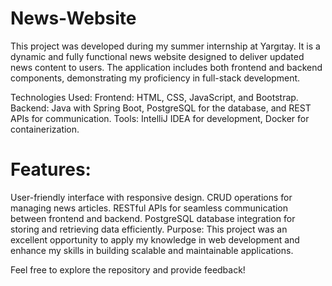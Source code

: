 # News-Website
This project was developed during my summer internship at Yargıtay. It is a dynamic and fully functional news website designed to deliver updated news content to users. The application includes both frontend and backend components, demonstrating my proficiency in full-stack development.

Technologies Used:
Frontend: HTML, CSS, JavaScript, and Bootstrap.
Backend: Java with Spring Boot, PostgreSQL for the database, and REST APIs for communication.
Tools: IntelliJ IDEA for development, Docker for containerization.

# Features:
User-friendly interface with responsive design.
CRUD operations for managing news articles.
RESTful APIs for seamless communication between frontend and backend.
PostgreSQL database integration for storing and retrieving data efficiently.
Purpose:
This project was an excellent opportunity to apply my knowledge in web development and enhance my skills in building scalable and maintainable applications.

Feel free to explore the repository and provide feedback!
